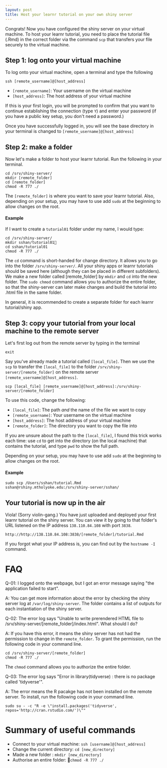 ```yaml
---
layout: post
title: Host your learnr tutorial on your own shiny server
---
```


Congrats! Now you have configured the shiny server on your virtual machine. To host your learnr tutorial, you need to place the tutorial file (.Rmd) in the correct folder via the command `scp` that transfers your file securely to the virtual machine. 

## Step 1: log onto your virtual machine
To log onto your virtual machine, open a terminal and type the following

```
ssh [remote_username]@[host_address]
```
- `[remote_username]`:  Your username on the virtual machine
- `[host_address]`: The host address of your virtual machine

If this is your first login, you will be prompted to confirm that you want to continue establishing the connection (type `Y`) and enter your password (if you have a public key setup, you don't need a password.)

Once you have successfully logged in, you will see the base directory in your terminal is changed to `[remote_username]@[host_address]` 


## Step 2: make a folder
Now let's make a folder to host your learnr tutorial. Run the following in your terminal.

```
cd /srv/shiny-server/
mkdir [remote_folder]
cd [remote_folder]
chmod -R 777 ./
```

The `[remote_folder]` is where you want to save your learnr tutorial. Also, depending on your setup, you may have to use add `sudo` at the beginning to allow changes on the root.

#### Example
If I want to create a `tutorial01` folder under my name, I would type:

```
cd /srv/shiny-server/
mkdir sshan/tutorial01
cd sshan/tutorial01
chmod -R 777 ./
```

The `cd` command is short-handed for change directory. It allows you to go into the folder `/srv/shiny-server/`. All your shiny apps or learnr tutorials should be saved here (although they can be placed in different subfolders). We make a new folder called [remote_folder] by `mkdir` and `cd` into the new folder.  The `sudo chmod` command allows you to authorize the entire folder, so that the shiny-server can later make changes and build the tutorial into .html file in the same folder. 

In general, it is recommended to create a separate folder for each learnr tutorial/shiny app. 

## Step 3: copy your tutorial from your local machine to the remote server
Let's first log out from the remote server by typing in the terminal

```
exit
```
Say you've already made a tutorial called `[local_file]`. Then we use the `scp` to transfer the `[local_file]` to the folder `/srv/shiny-server/[remote_folder]` on the remote server `[remote_username]@[host_address]`.

```
scp [local_file] [remote_username]@[host_address]:/srv/shiny-server/[remote_folder]
```
To use this code, change the following: 

- `[local_file]`: The path *and* the name of the file we want to copy
- `[remote_username]`:  Your username on the virtual machine
- `[host_address]`: The host address of your virtual machine
- `[remote_folder]`: The directory you want to copy the file into

If you are unsure about the path to the `[local_file]`, I found this trick works each time: use `cd` to get into the directory (on the local machine) that contains the tutorial, and type `pwd` to show the full path. 

Depending on your setup, you may have to use add `sudo` at the beginning to allow changes on the root.

#### Example
```
sudo scp /Users/sshan/tutorial.Rmd sshan@rshiny.mtholyoke.edu:/srv/shiny-server/sshan/
```
## Your tutorial is now up in the air
Viola! (Sorry violin-gang.) You have just uploaded and deployed your first learnr tutorial on the shiny server. You can view it by going to that folder's URL listened on the IP address `138.110.84.108`  with port `3838`. 
```
http://http://138.110.84.108:3838/[remote_folder]/tutorial.Rmd
```
If you forgot what your IP address is,  you can find out by the `hostname -I` command. 

# FAQ

Q-01: I logged onto the webpage, but I got an error message saying "the application failed to start". 

A: You can get more information about the error by checking the shiny server log at `/var/log/shiny-server`. The folder contains a list of outputs for each instantiation of the shiny server. 

Q-02: The error log says "Unable to write prerendered HTML file to /srv/shiny-server/[remote_folder]/index.html". What should I do?

A: If you have this error, it means the shiny server has not had the permission to change in the `remote_folder`. To grant the permission, run the following code in your command line.
```
cd /srv/shiny-server/[remote_folder]
chmod -R 777 ./
```
The `chmod` command allows you to authorize the entire folder.

Q-03: The error log says "Error in library(tidyverse) : there is no package called 'tidyverse'".

A: The error means the R pacakge has not been installed on the remote server. To install, run the following code in your command line.

```
sudo su - -c "R -e \"install.packages('tidyverse', repos='http://cran.rstudio.com/')\""
```

# Summary of useful commands

- Connect to your virtual machine:    `ssh [username]@[host_address]`
- Change the current directory:   `cd [new_directory]` 
- Made a new folder :   `mkdir [new_directory]`
- Authorise an entire folder: `chmod -R 777 ./`
